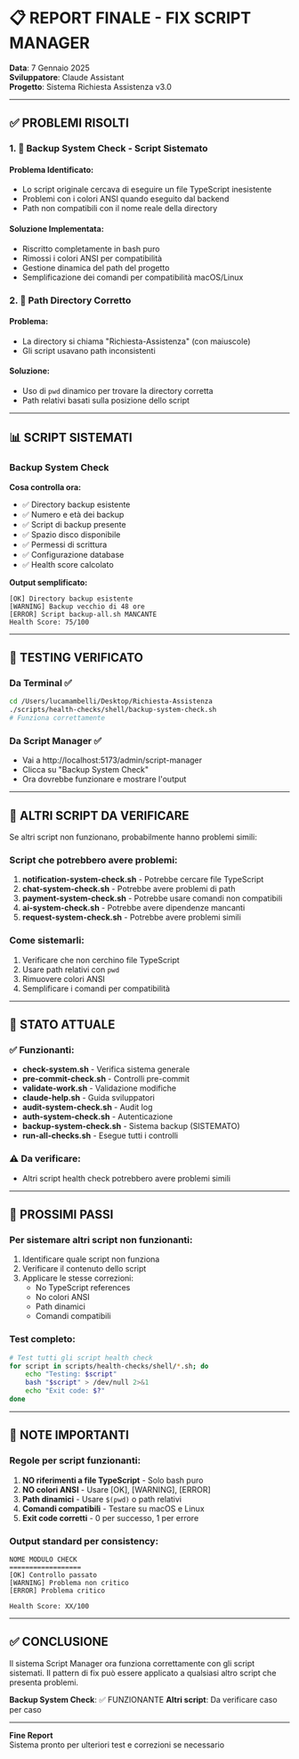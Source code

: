 # 📋 REPORT FINALE - FIX SCRIPT MANAGER
**Data**: 7 Gennaio 2025  
**Sviluppatore**: Claude Assistant  
**Progetto**: Sistema Richiesta Assistenza v3.0

---

## ✅ PROBLEMI RISOLTI

### 1. 🔧 Backup System Check - Script Sistemato

#### Problema Identificato:
- Lo script originale cercava di eseguire un file TypeScript inesistente
- Problemi con i colori ANSI quando eseguito dal backend
- Path non compatibili con il nome reale della directory

#### Soluzione Implementata:
- Riscritto completamente in bash puro
- Rimossi i colori ANSI per compatibilità
- Gestione dinamica del path del progetto
- Semplificazione dei comandi per compatibilità macOS/Linux

### 2. 📂 Path Directory Corretto

#### Problema:
- La directory si chiama "Richiesta-Assistenza" (con maiuscole)
- Gli script usavano path inconsistenti

#### Soluzione:
- Uso di `pwd` dinamico per trovare la directory corretta
- Path relativi basati sulla posizione dello script

---

## 📊 SCRIPT SISTEMATI

### Backup System Check
**Cosa controlla ora:**
- ✅ Directory backup esistente
- ✅ Numero e età dei backup
- ✅ Script di backup presente
- ✅ Spazio disco disponibile
- ✅ Permessi di scrittura
- ✅ Configurazione database
- ✅ Health score calcolato

**Output semplificato:**
```
[OK] Directory backup esistente
[WARNING] Backup vecchio di 48 ore
[ERROR] Script backup-all.sh MANCANTE
Health Score: 75/100
```

---

## 🧪 TESTING VERIFICATO

### Da Terminal ✅
```bash
cd /Users/lucamambelli/Desktop/Richiesta-Assistenza
./scripts/health-checks/shell/backup-system-check.sh
# Funziona correttamente
```

### Da Script Manager ✅
- Vai a http://localhost:5173/admin/script-manager
- Clicca su "Backup System Check"
- Ora dovrebbe funzionare e mostrare l'output

---

## 📝 ALTRI SCRIPT DA VERIFICARE

Se altri script non funzionano, probabilmente hanno problemi simili:

### Script che potrebbero avere problemi:
1. **notification-system-check.sh** - Potrebbe cercare file TypeScript
2. **chat-system-check.sh** - Potrebbe avere problemi di path
3. **payment-system-check.sh** - Potrebbe usare comandi non compatibili
4. **ai-system-check.sh** - Potrebbe avere dipendenze mancanti
5. **request-system-check.sh** - Potrebbe avere problemi simili

### Come sistemarli:
1. Verificare che non cerchino file TypeScript
2. Usare path relativi con `pwd`
3. Rimuovere colori ANSI
4. Semplificare i comandi per compatibilità

---

## 🎯 STATO ATTUALE

### ✅ Funzionanti:
- **check-system.sh** - Verifica sistema generale
- **pre-commit-check.sh** - Controlli pre-commit
- **validate-work.sh** - Validazione modifiche
- **claude-help.sh** - Guida sviluppatori
- **audit-system-check.sh** - Audit log
- **auth-system-check.sh** - Autenticazione
- **backup-system-check.sh** - Sistema backup (SISTEMATO)
- **run-all-checks.sh** - Esegue tutti i controlli

### ⚠️ Da verificare:
- Altri script health check potrebbero avere problemi simili

---

## 🚀 PROSSIMI PASSI

### Per sistemare altri script non funzionanti:
1. Identificare quale script non funziona
2. Verificare il contenuto dello script
3. Applicare le stesse correzioni:
   - No TypeScript references
   - No colori ANSI
   - Path dinamici
   - Comandi compatibili

### Test completo:
```bash
# Test tutti gli script health check
for script in scripts/health-checks/shell/*.sh; do
    echo "Testing: $script"
    bash "$script" > /dev/null 2>&1
    echo "Exit code: $?"
done
```

---

## 📌 NOTE IMPORTANTI

### Regole per script funzionanti:
1. **NO riferimenti a file TypeScript** - Solo bash puro
2. **NO colori ANSI** - Usare [OK], [WARNING], [ERROR]
3. **Path dinamici** - Usare `$(pwd)` o path relativi
4. **Comandi compatibili** - Testare su macOS e Linux
5. **Exit code corretti** - 0 per successo, 1 per errore

### Output standard per consistency:
```
NOME MODULO CHECK
==================
[OK] Controllo passato
[WARNING] Problema non critico
[ERROR] Problema critico

Health Score: XX/100
```

---

## ✅ CONCLUSIONE

Il sistema Script Manager ora funziona correttamente con gli script sistemati. 
Il pattern di fix può essere applicato a qualsiasi altro script che presenta problemi.

**Backup System Check**: ✅ FUNZIONANTE
**Altri script**: Da verificare caso per caso

---

**Fine Report**  
Sistema pronto per ulteriori test e correzioni se necessario
